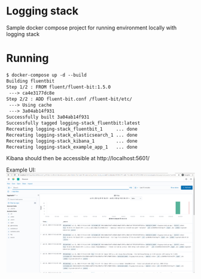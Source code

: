 # Logging stack

Sample docker compose project for running environment locally with logging stack

# Running

```
$ docker-compose up -d --build
Building fluentbit
Step 1/2 : FROM fluent/fluent-bit:1.5.0
 ---> ca4e3177dc8e
Step 2/2 : ADD fluent-bit.conf /fluent-bit/etc/
 ---> Using cache
 ---> 3a04ab14f931
Successfully built 3a04ab14f931
Successfully tagged logging-stack_fluentbit:latest
Recreating logging-stack_fluentbit_1     ... done
Recreating logging-stack_elasticsearch_1 ... done
Recreating logging-stack_kibana_1        ... done
Recreating logging-stack_example_app_1   ... done
```

Kibana should then be accessible at http://localhost:5601/

Example UI:
![](kibana_screenshot.png)
